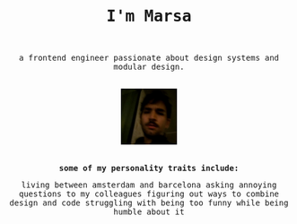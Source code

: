 <div align="center">
  <samp>
  <h1>I'm Marsa</h1>
  <br>
  <p>
    a frontend engineer passionate about design systems and modular design.
  
  </p>
  <br>
  <div align="center">
    <img width="100px" src="https://github.com/mglavall/mglavall/blob/master/profile.jpg?raw=true" ></img>
   </div>
  <br>
    
  
  **some of my personality traits include:**
  
   living between amsterdam and barcelona
   asking annoying questions to my colleagues
   figuring out ways to combine design and code
   struggling with being too funny while being humble about it
  
  </samp>
</div>

<!--
**mglavall/mglavall** is a ✨ _special_ ✨ repository because its `README.md` (this file) appears on your GitHub profile.

Here are some ideas to get you started:

- 🔭 I’m currently working on ...
- 🌱 I’m currently learning ...
- 👯 I’m looking to collaborate on ...
- 🤔 I’m looking for help with ...
- 💬 Ask me about ...
- 📫 How to reach me: ...
- 😄 Pronouns: ...
- ⚡ Fun fact: ...
-->

